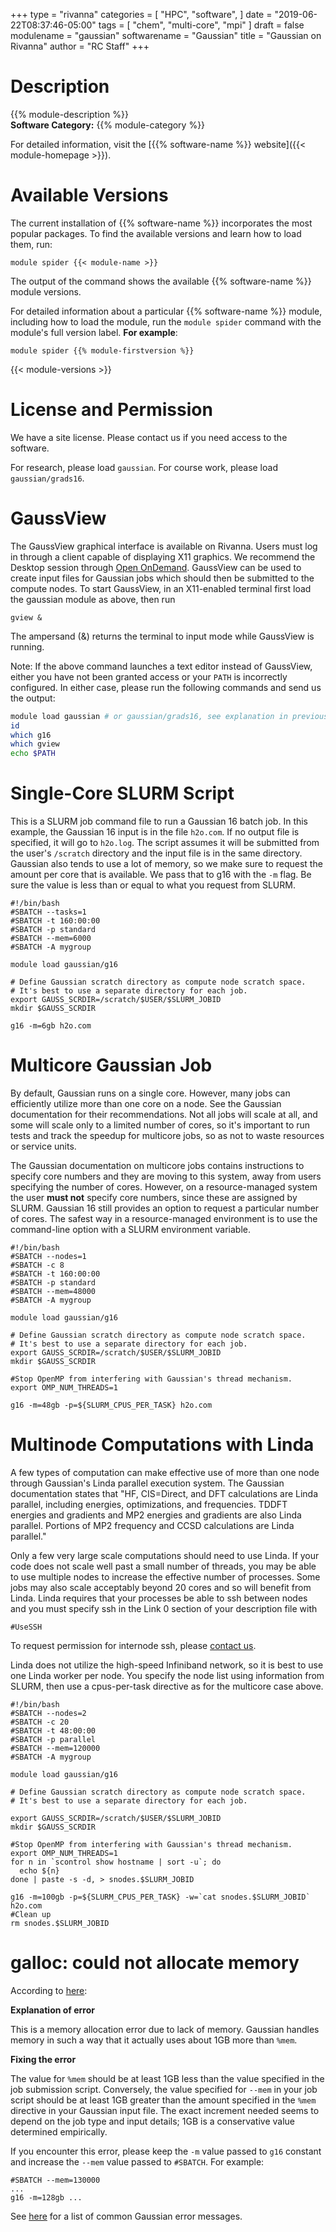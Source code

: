 +++
type = "rivanna"
categories = [
  "HPC",
  "software",
]
date = "2019-06-22T08:37:46-05:00"
tags = [
  "chem",
  "multi-core",
  "mpi"
]
draft = false
modulename = "gaussian"
softwarename = "Gaussian"
title = "Gaussian on Rivanna"
author = "RC Staff"
+++

# Description
{{% module-description %}}
<br>
**Software Category:** {{% module-category %}}

For detailed information, visit the [{{% software-name %}} website]({{< module-homepage >}}).

# Available Versions
The current installation of {{% software-name %}} incorporates the most popular packages. To find the available versions and learn how to load them, run:

```
module spider {{< module-name >}}
```

The output of the command shows the available {{% software-name %}} module versions.

For detailed information about a particular {{% software-name %}} module, including how to load the module, run the `module spider` command with the module's full version label. __For example__:
```
module spider {{% module-firstversion %}}
```

{{< module-versions >}}

# License and Permission
We have a site license. Please contact us if you need access to the software.

For research, please load `gaussian`. For course work, please load `gaussian/grads16`.

# GaussView
The GaussView graphical interface is available on Rivanna.  Users must log in through a client capable of displaying X11 graphics.  We recommend the Desktop session through [Open OnDemand](/userinfo/rivanna/ood/overview).  GaussView can be used to create input files for Gaussian jobs which should then be submitted to the compute nodes.  To start GaussView, in an X11-enabled terminal first load the gaussian module as above, then run
```
gview &
```
The ampersand (&) returns the terminal to input mode while GaussView is running. 

Note: If the above command launches a text editor instead of GaussView, either you have not been granted access or your `PATH` is incorrectly configured. In either case, please run the following commands and send us the output:

```bash
module load gaussian # or gaussian/grads16, see explanation in previous section
id
which g16
which gview
echo $PATH
```

# Single-Core SLURM Script
This is a SLURM job command file to run a Gaussian 16 batch job. In this example, the Gaussian 16 input is in the file `h2o.com`.  If no output file is specified, it will go to `h2o.log`.  The script assumes it will be submitted from the user's `/scratch` directory and the input file is in the same directory.  Gaussian also tends to use a lot of memory, so we make sure to request the amount per core that is available.  We pass that to g16 with the `-m` flag.  Be sure the value is less than or equal to what you request from SLURM.
```
#!/bin/bash
#SBATCH --tasks=1
#SBATCH -t 160:00:00
#SBATCH -p standard
#SBATCH --mem=6000
#SBATCH -A mygroup

module load gaussian/g16

# Define Gaussian scratch directory as compute node scratch space.
# It's best to use a separate directory for each job.
export GAUSS_SCRDIR=/scratch/$USER/$SLURM_JOBID
mkdir $GAUSS_SCRDIR

g16 -m=6gb h2o.com
```

# Multicore Gaussian Job
By default, Gaussian runs on a single core.  However, many jobs can efficiently utilize more than one core on a node.  See the Gaussian documentation for their recommendations.  Not all jobs will scale at all, and some will scale only to a limited number of cores, so it's important to run tests and track the speedup for multicore jobs, so as not to waste resources or service units.

The Gaussian documentation on multicore jobs contains instructions to specify core numbers and they are moving to this system, away from users specifying the number of cores.  However, on a resource-managed system the user **must not** specify core numbers, since these are assigned by SLURM.  Gaussian 16 still provides an option to request a particular number of cores.  The safest way in a resource-managed environment is to use the command-line option with a SLURM environment variable.
```
#!/bin/bash
#SBATCH --nodes=1
#SBATCH -c 8
#SBATCH -t 160:00:00
#SBATCH -p standard
#SBATCH --mem=48000
#SBATCH -A mygroup

module load gaussian/g16

# Define Gaussian scratch directory as compute node scratch space.
# It's best to use a separate directory for each job.
export GAUSS_SCRDIR=/scratch/$USER/$SLURM_JOBID
mkdir $GAUSS_SCRDIR

#Stop OpenMP from interfering with Gaussian's thread mechanism.
export OMP_NUM_THREADS=1

g16 -m=48gb -p=${SLURM_CPUS_PER_TASK} h2o.com
```

# Multinode Computations with Linda
A few types of computation can make effective use of more than one node through Gaussian's Linda parallel execution system.  The Gaussian documentation states that "HF, CIS=Direct, and DFT calculations are Linda parallel, including energies, optimizations, and frequencies. TDDFT energies and gradients and MP2 energies and gradients are also Linda parallel. Portions of MP2 frequency and CCSD calculations are Linda parallel."

Only a few very large scale computations should need to use Linda.  If your code does not scale well past a small number of threads, you may be able to use multiple nodes to increase the effective number of processes.  Some jobs may also scale acceptably beyond 20 cores and so will benefit from Linda.  Linda requires that your processes be able to ssh between nodes and you must specify ssh in the Link 0 section of your description file with

```
#UseSSH
```
To request permission for internode ssh, please [contact us](/support).

Linda does not utilize the high-speed Infiniband network, so it is best to use one Linda worker per node.  You specify the node list using information from SLURM, then use a cpus-per-task directive as for the multicore case above.
```
#!/bin/bash
#SBATCH --nodes=2
#SBATCH -c 20
#SBATCH -t 48:00:00
#SBATCH -p parallel
#SBATCH --mem=120000
#SBATCH -A mygroup

module load gaussian/g16

# Define Gaussian scratch directory as compute node scratch space.
# It's best to use a separate directory for each job.

export GAUSS_SCRDIR=/scratch/$USER/$SLURM_JOBID
mkdir $GAUSS_SCRDIR

#Stop OpenMP from interfering with Gaussian's thread mechanism.
export OMP_NUM_THREADS=1
for n in `scontrol show hostname | sort -u`; do
  echo ${n}
done | paste -s -d, > snodes.$SLURM_JOBID

g16 -m=100gb -p=${SLURM_CPUS_PER_TASK} -w=`cat snodes.$SLURM_JOBID` h2o.com
#Clean up
rm snodes.$SLURM_JOBID
```

# galloc: could not allocate memory
According to [here](https://docs.computecanada.ca/wiki/Gaussian_error_messages#galloc:_could_not_allocate_memory):

**Explanation of error**

This is a memory allocation error due to lack of memory. Gaussian handles memory in such a way that it actually uses about 1GB more than `%mem`.

**Fixing the error**

The value for `%mem` should be at least 1GB less than the value specified in the job submission script. Conversely, the value specified for `--mem` in your job script should be at least 1GB greater than the amount specified in the `%mem` directive in your Gaussian input file. The exact increment needed seems to depend on the job type and input details; 1GB is a conservative value determined empirically.

If you encounter this error, please keep the `-m` value passed to `g16` constant and increase the `--mem` value passed to `#SBATCH`. For example:
```
#SBATCH --mem=130000
...
g16 -m=128gb ...
```

See [here](https://docs.computecanada.ca/wiki/Gaussian_error_messages) for a list of common Gaussian error messages.
